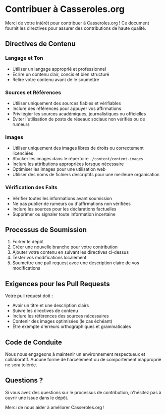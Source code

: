 # Contribuer à Casseroles.org

Merci de votre intérêt pour contribuer à Casseroles.org ! Ce document fournit les directives pour assurer des contributions de haute qualité.

## Directives de Contenu

### Langage et Ton

- Utiliser un langage approprié et professionnel
- Écrire un contenu clair, concis et bien structuré
- Relire votre contenu avant de le soumettre

### Sources et Références

- Utiliser uniquement des sources fiables et vérifiables
- Inclure des références pour appuyer vos affirmations
- Privilégier les sources académiques, journalistiques ou officielles
- Éviter l'utilisation de posts de réseaux sociaux non vérifiés ou de rumeurs

### Images

- Utiliser uniquement des images libres de droits ou correctement licenciées
- Stocker les images dans le répertoire `./content/content-images`
- Inclure les attributions appropriées lorsque nécessaire
- Optimiser les images pour une utilisation web
- Utiliser des noms de fichiers descriptifs pour une meilleure organisation

### Vérification des Faits

- Vérifier toutes les informations avant soumission
- Ne pas publier de rumeurs ou d'affirmations non vérifiées
- Inclure les sources pour les déclarations factuelles
- Supprimer ou signaler toute information incertaine

## Processus de Soumission

1. Forker le dépôt
2. Créer une nouvelle branche pour votre contribution
3. Ajouter votre contenu en suivant les directives ci-dessus
4. Tester vos modifications localement
5. Soumettre une pull request avec une description claire de vos modifications

## Exigences pour les Pull Requests

Votre pull request doit :

- Avoir un titre et une description clairs
- Suivre les directives de contenu
- Inclure les références des sources nécessaires
- Contenir des images optimisées (le cas échéant)
- Être exempte d'erreurs orthographiques et grammaticales

## Code de Conduite

Nous nous engageons à maintenir un environnement respectueux et collaboratif. Aucune forme de harcèlement ou de comportement inapproprié ne sera tolérée.

## Questions ?

Si vous avez des questions sur le processus de contribution, n'hésitez pas à ouvrir une issue dans le dépôt.

Merci de nous aider à améliorer Casseroles.org !
